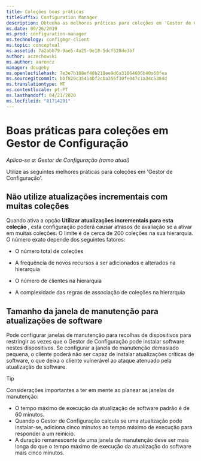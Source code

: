 ```yaml
---
title: Coleções boas práticas
titleSuffix: Configuration Manager
description: Obtenha as melhores práticas para coleções em 'Gestor de Configuração'.
ms.date: 09/26/2019
ms.prod: configuration-manager
ms.technology: configmgr-client
ms.topic: conceptual
ms.assetid: 7a2abb79-9ae5-4a25-9e18-5dcf528de3bf
author: aczechowski
ms.author: aaroncz
manager: dougeby
ms.openlocfilehash: 7e3e7b108ef48b218ee9d6a31064606b40a68fea
ms.sourcegitcommit: bbf820c35414bf2cba356f30fe047c1a34c5384d
ms.translationtype: MT
ms.contentlocale: pt-PT
ms.lasthandoff: 04/21/2020
ms.locfileid: "81714291"
---
```

# <a name="best-practices-for-collections-in-configuration-manager"></a>Boas práticas para coleções em Gestor de Configuração

*Aplica-se a: Gestor de Configuração (ramo atual)*

Utilize as seguintes melhores práticas para coleções em 'Gestor de Configuração'.  

## <a name="dont-use-incremental-updates-with-many-collections"></a><a name="bkmk_incremental"></a>Não utilize atualizações incrementais com muitas coleções

Quando ativa a opção **Utilizar atualizações incrementais para esta coleção** , esta configuração poderá causar atrasos de avaliação se a ativar em muitas coleções. O limite é de cerca de 200 coleções na sua hierarquia. O número exato depende dos seguintes fatores:  

- O número total de coleções  

- A frequência de novos recursos a ser adicionados e alterados na hierarquia  

- O número de clientes na hierarquia  

- A complexidade das regras de associação de coleções na hierarquia  

## <a name="maintenance-window-size-for-software-updates"></a>Tamanho da janela de manutenção para atualizações de software

Pode configurar janelas de manutenção para recolhas de dispositivos para restringir as vezes que o Gestor de Configuração pode instalar software nestes dispositivos. Se configurar a janela de manutenção demasiado pequena, o cliente poderá não ser capaz de instalar atualizações críticas de software, o que deixa o cliente vulnerável ao ataque atenuado pela atualização de software.

> [!Tip]
> Considerações importantes a ter em mente ao planear as janelas de manutenção:
>
> - O tempo máximo de execução da atualização de software padrão é de 60 minutos.
> - Quando o Gestor de Configuração calcula se uma atualização pode instalar-se, adiciona cinco minutos ao tempo máximo de execução para responder a um reinício.
> - A duração remanescente de uma janela de manutenção deve ser mais longa do que o tempo máximo de execução da atualização do software mais cinco minutos.
